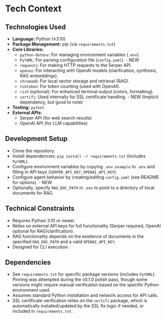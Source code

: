 # Tech Context

## Technologies Used

- **Language:** Python (≥3.10)
- **Package Management:** pip (via `requirements.txt`)
- **Core Libraries:**
    - `python-dotenv`: For managing environment variables (`.env`).
    - `PyYAML`: For parsing configuration file (`config.yaml`). - NEW
    - `requests`: For making HTTP requests to the Serper API.
    - `openai`: For interacting with OpenAI models (clarification, synthesis, RAG embeddings).
    - `chromadb`: For local vector storage and retrieval (RAG).
    - `tiktoken`: For token counting (used with OpenAI).
    - `rich` (optional): For enhanced terminal output (colors, formatting).
    - `certifi`: Used internally for SSL certificate handling. - NEW (Implicit dependency, but good to note)
- **Testing:** `pytest`
- **External APIs:**
    - Serper API (for web search results)
    - OpenAI API (for LLM capabilities)

## Development Setup

- Clone the repository.
- Install dependencies: `pip install -r requirements.txt` (includes `PyYAML`).
- Configure environment variables by copying `.env.example` to `.env` and filling in API keys (`SERPER_API_KEY`, `OPENAI_API_KEY`).
- Configure agent behavior by creating/editing `config.yaml` (see README for options). - NEW
- Optionally, specify `RAG_DOC_PATH` in `.env` to point to a directory of local documents for RAG.

## Technical Constraints

- Requires Python 3.10 or newer.
- Relies on external API keys for full functionality (Serper required, OpenAI optional for RAG/clarification).
- RAG functionality depends on the existence of documents in the specified `RAG_DOC_PATH` and a valid `OPENAI_API_KEY`.
- Designed for CLI execution.

## Dependencies

- See `requirements.txt` for specific package versions (includes `PyYAML`). Pinning was attempted during the v0.1.0 polish pass, though some versions might require manual verification based on the specific Python environment used.
- Assumes standard Python installation and network access for API calls.
- SSL certificate verification relies on the `certifi` package, which is automatically installed/updated by the SSL fix logic if needed, or included in `requirements.txt`.